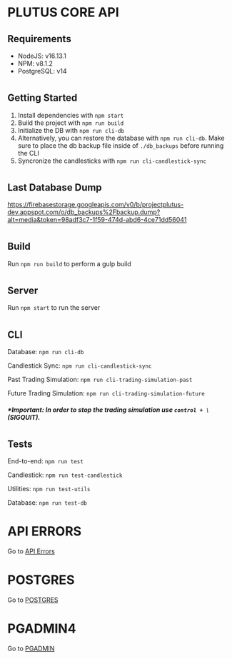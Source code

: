 # PLUTUS CORE API

## Requirements
- NodeJS: v16.13.1
- NPM: v8.1.2
- PostgreSQL: v14

#
## Getting Started

1) Install dependencies with `npm start` 
2) Build the project with `npm run build` 
3) Initialize the DB with `npm run cli-db` 
4) Alternatively, you can restore the database with `npm run cli-db`. Make sure to place the db backup file inside of `./db_backups` before running the CLI
5) Syncronize the candlesticks with `npm run cli-candlestick-sync`

#
## Last Database Dump

https://firebasestorage.googleapis.com/v0/b/projectplutus-dev.appspot.com/o/db_backups%2Fbackup.dump?alt=media&token=98adf3c7-1f59-474d-abd6-4ce71dd56041


#
## Build

Run `npm run build` to perform a gulp build

#
## Server

Run `npm start` to run the server

#
## CLI

Database:  `npm run cli-db`

Candlestick Sync:  `npm run cli-candlestick-sync`

Past Trading Simulation:  `npm run cli-trading-simulation-past`

Future Trading Simulation:  `npm run cli-trading-simulation-future`

##### *Important: In order to stop the trading simulation use `control + \` (SIGQUIT).


#
## Tests

End-to-end: `npm run test`

Candlestick: `npm run test-candlestick`

Utilities: `npm run test-utils`

Database: `npm run test-db`





# 
# API ERRORS

Go to [API Errors](/docs/API_ERRORS.md)


#
# POSTGRES

Go to [POSTGRES](/docs/POSTGRES.md)



#
# PGADMIN4

Go to [PGADMIN](/docs/PGADMIN.md)